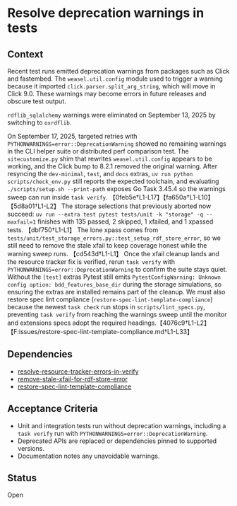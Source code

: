 # Resolve deprecation warnings in tests

## Context
Recent test runs emitted deprecation warnings from packages such as Click and
fastembed. The `weasel.util.config` module used to trigger a warning because it
imported `click.parser.split_arg_string`, which will move in Click 9.0. These
warnings may become errors in future releases and obscure test output.

`rdflib_sqlalchemy` warnings were eliminated on September 13, 2025 by switching
to `oxrdflib`.

On September 17, 2025, targeted retries with
`PYTHONWARNINGS=error::DeprecationWarning`
showed no remaining warnings in the CLI helper suite or distributed perf
comparison test. The `sitecustomize.py` shim that rewrites
`weasel.util.config` appears to be working, and the Click bump to 8.2.1 removed
the original warning. After resyncing the `dev-minimal`, `test`, and `docs`
extras, `uv run python scripts/check_env.py` still reports the expected
toolchain, and evaluating `./scripts/setup.sh --print-path` exposes Go Task
3.45.4 so the warnings sweep can run inside `task verify`.
【0feb5e†L1-L17】【fa650a†L1-L10】【5d8a01†L1-L2】 The storage selections that
previously aborted now succeed: `uv run --extra test pytest tests/unit -k
"storage" -q --maxfail=1` finishes with 135 passed, 2 skipped, 1 xfailed, and 1
xpassed tests. 【dbf750†L1-L1】 The lone xpass comes from
`tests/unit/test_storage_errors.py::test_setup_rdf_store_error`, so we still
need to remove the stale xfail to keep coverage honest while the warning sweep
runs. 【cd543d†L1-L1】 Once the xfail cleanup lands and the resource tracker fix
is verified, rerun `task verify` with `PYTHONWARNINGS=error::DeprecationWarning`
to confirm the suite stays quiet. Without the `[test]` extras Pytest still
emits `PytestConfigWarning: Unknown config option: bdd_features_base_dir`
during the storage simulations, so ensuring the extras are installed remains
part of the cleanup. We must also restore spec lint compliance
(`restore-spec-lint-template-compliance`) because the newest `task check` run
stops in `scripts/lint_specs.py`, preventing `task verify` from reaching the
warnings sweep until the monitor and extensions specs adopt the required
headings.【4076c9†L1-L2】【F:issues/restore-spec-lint-template-compliance.md†L1-L33】

## Dependencies
- [resolve-resource-tracker-errors-in-verify](resolve-resource-tracker-errors-in-verify.md)
- [remove-stale-xfail-for-rdf-store-error](remove-stale-xfail-for-rdf-store-error.md)
- [restore-spec-lint-template-compliance](restore-spec-lint-template-compliance.md)

## Acceptance Criteria
- Unit and integration tests run without deprecation warnings, including a
  `task verify` run with `PYTHONWARNINGS=error::DeprecationWarning`.
- Deprecated APIs are replaced or dependencies pinned to supported versions.
- Documentation notes any unavoidable warnings.

## Status
Open
